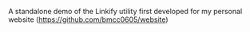 A standalone demo of the Linkify utility first developed for my personal website (https://github.com/bmcc0605/website)
